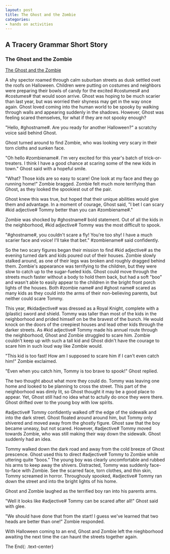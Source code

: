 ```yaml
---
layout: post
title: The Ghost and the Zombie
categories:
- hands on activities
---
```


## A Tracery Grammar Short Story

### The Ghost and the Zombie

[The Ghost and the Zombie](https://github.com/Camrynbl/camrynbl.github.io/blob/Activity-8-Tracery-Trials/Ghost-and-Zombie-Script.html)

A shy spector roamed through calm suburban streets as dusk settled ovet the roofs on Halloween. Children were putting on costumes and neighbors were preparing their bowls of candy for the excited #costumes# and #costumes# that would soon arrive. Ghost was hoping to be much scarier than last year, but was worried their shyness may get in the way once again. Ghost loved coming into the human world to be spooky by walking through walls and appearing suddenly in the shadows. However, Ghost was feeling scared themselves, for what if they are not spooky enough?

"Hello, #ghostname#. Are you ready for another Halloween?" a scratchy voice said behind Ghost. 

Ghost turned around to find Zombie, who was looking very scary in their torn cloths and sunken face.

"Oh hello #zombiename#. I'm very excited for this year's batch of trick-or-treaters. I think I have a good chance at scaring some of the new kids in town." Ghost said with a hopeful smile. 

"What? Those kids are so easy to scare! One look at my face and they go running home!" Zombie bragged. Zombie felt much more terrifying than Ghost, as they looked the spookiest out of the pair.

Ghost knew this was true, but hoped that their unique abilities would give them and advantage. In a moment of courage, Ghost said, "I bet I can scary #kid adjective# Tommy better than you can #zombiename#."

Zombie was shocked by #ghostname# bold statement. Out of all the kids in the neighborhood, #kid adjective# Tommy was the most difficult to spook. 

"#ghostname#, you couldn't scare a fly! You're too shy! I have a much scarier face and voice! I'll take that bet." #zombiename# said confidently.

So the two scary figures began their mission to find #kid adjective# as the evening turned dark and kids poured out of their houses. Zombie slowly stalked around, as one of their legs was broken and roughly dragged behind them. Zombie's appearance was terrifying to the children, but they were slow to catch up to the sugar-fueled kids. Ghost could move through the streets much faster without a body to hold them back, but had a soft "boo" and wasn't able to easily appear to the children in the bright front porch lights of the houses. Both #zombie name# and #ghost name# scared as many kids as they could into the arms of their non-believing parents, but neither could scare Tommy. 

This year, #kidadjective# was dressed as a Royal Knight, complete with a (plastic) sword and shield. Tommy was taller than most of the kids in the neighborhood and prided himself on be the bravest of the bunch. He would knock on the doors of the creepiest houses and lead other kids through the darker streets. As #kid adjective# Tommy made his annuel route through the neighborhood, Ghost and Zombie struggled to scare him. Zombie couldn't keep up with such a tall kid and Ghost didn't have the courage to scare him in such loud way like Zombie would.

"This kid is too fast! How am I supposed to scare him if I can't even catch him!" Zombie exclaimed. 

"Even when you catch him, Tommy is too brave to spook!" Ghost replied.

The two thought about what more they could do. Tommy was leaving one home and looked to be planning to cross the street. This part of the neighborhood was dimly lit, so Ghost thought it may be a good place to appear. Yet, Ghost still had no idea what to actully do once they were there. Ghost drifted over to the young boy with low spirits. 

#adjective# Tommy confidently walked off the edge of the sidewalk and into the dark street. Ghost floated around around him, but Tommy only shivered and moved away from the ghostly figure. Ghost saw that the boy became uneasy, but not scared. However, #adjective# Tommy moved towards Zombie, who was still making their way down the sidewalk. Ghost suddenly had an idea.

Tommy walked down the dark road and away from the cold breeze of Ghost prescence. Ghost used this to direct #adjective# Tommy to Zombie while uttering quite "boos." The young boy was clearly uncomfortable and rubbed his arms to keep away the shivers. Distracted, Tommy was suddenly face-to-face with Zombie. See the scarred face, torn clothes, and thin skin, Tommy screamed in horror. Throughouly spooked, #adjective# Tommy ran down the street and into the bright lights of his home. 

Ghost and Zombie laughed as the terrified boy ran into his parents arms.

"Well it looks like #adjective# Tommy can be scared after all!" Ghost said with glee.

"We should have done that from the start! I guess we've learned that two heads are better than one!" Zombie responded. 

With Halloween coming to an end, Ghost and Zombie left the nieghborhood awaiting the next time the can haunt the streets together again.

The End{: .text-center}
